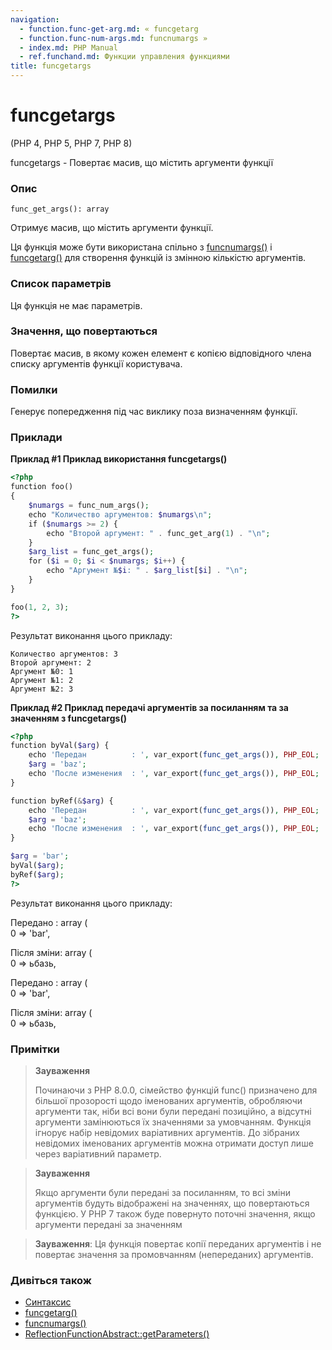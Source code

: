 ```yaml
---
navigation:
  - function.func-get-arg.md: « funcgetarg
  - function.func-num-args.md: funcnumargs »
  - index.md: PHP Manual
  - ref.funchand.md: Функции управления функциями
title: funcgetargs
---
```

# funcgetargs

(PHP 4, PHP 5, PHP 7, PHP 8)

funcgetargs - Повертає масив, що містить аргументи функції

### Опис

```methodsynopsis
func_get_args(): array
```

Отримує масив, що містить аргументи функції.

Ця функція може бути використана спільно з [funcnumargs()](function.func-num-args.md) і [funcgetarg()](function.func-get-arg.md) для створення функцій із змінною кількістю аргументів.

### Список параметрів

Ця функція не має параметрів.

### Значення, що повертаються

Повертає масив, в якому кожен елемент є копією відповідного члена списку аргументів функції користувача.

### Помилки

Генерує попередження під час виклику поза визначенням функції.

### Приклади

**Приклад #1 Приклад використання **funcgetargs()****

```php
<?php
function foo()
{
    $numargs = func_num_args();
    echo "Количество аргументов: $numargs\n";
    if ($numargs >= 2) {
        echo "Второй аргумент: " . func_get_arg(1) . "\n";
    }
    $arg_list = func_get_args();
    for ($i = 0; $i < $numargs; $i++) {
        echo "Аргумент №$i: " . $arg_list[$i] . "\n";
    }
}

foo(1, 2, 3);
?>
```

Результат виконання цього прикладу:

```
Количество аргументов: 3
Второй аргумент: 2
Аргумент №0: 1
Аргумент №1: 2
Аргумент №2: 3
```

**Приклад #2 Приклад передачі аргументів за посиланням та за значенням з **funcgetargs()****

```php
<?php
function byVal($arg) {
    echo 'Передан          : ', var_export(func_get_args()), PHP_EOL;
    $arg = 'baz';
    echo 'После изменения  : ', var_export(func_get_args()), PHP_EOL;
}

function byRef(&$arg) {
    echo 'Передан          : ', var_export(func_get_args()), PHP_EOL;
    $arg = 'baz';
    echo 'После изменения  : ', var_export(func_get_args()), PHP_EOL;
}

$arg = 'bar';
byVal($arg);
byRef($arg);
?>
```

Результат виконання цього прикладу:

Передано : array (  
0 => 'bar',

Після зміни: array (  
0 => ьбазь,

Передано : array (  
0 => 'bar',

Після зміни: array (  
0 => ьбазь,

### Примітки

> **Зауваження**
> 
> Починаючи з PHP 8.0.0, сімейство функцій func() призначено для більшої прозорості щодо іменованих аргументів, обробляючи аргументи так, ніби всі вони були передані позиційно, а відсутні аргументи замінюються їх значеннями за умовчанням. Функція ігнорує набір невідомих варіативних аргументів. До зібраних невідомих іменованих аргументів можна отримати доступ лише через варіативний параметр.

> **Зауваження**
> 
> Якщо аргументи були передані за посиланням, то всі зміни аргументів будуть відображені на значеннях, що повертаються функцією. У PHP 7 також буде повернуто поточні значення, якщо аргументи передані за значенням

> **Зауваження**: Ця функція повертає копії переданих аргументів і не повертає значення за промовчанням (непереданих) аргументів.

### Дивіться також

-   [Синтаксис](functions.arguments.md#functions.variable-arg-list)
-   [funcgetarg()](function.func-get-arg.md)
-   [funcnumargs()](function.func-num-args.md)
-   [ReflectionFunctionAbstract::getParameters()](reflectionfunctionabstract.getparameters.md)
